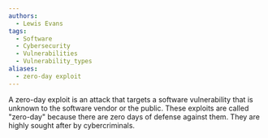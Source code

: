 ```yaml
---
authors:
  - Lewis Evans
tags:
  - Software
  - Cybersecurity
  - Vulnerabilities
  - Vulnerability_types
aliases:
  - zero-day exploit
---
```

A zero-day exploit is an attack that targets a software vulnerability that is unknown to the software vendor or the public. These exploits are called "zero-day" because there are zero days of defense against them. They are highly sought after by cybercriminals.